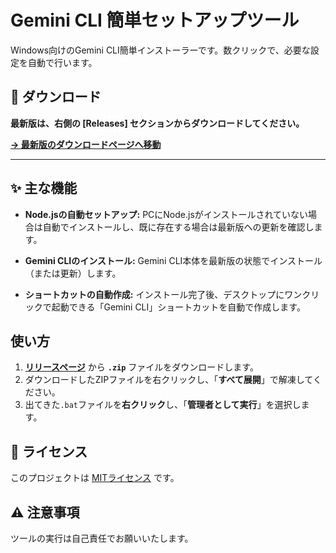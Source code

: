 # Gemini CLI 簡単セットアップツール

Windows向けのGemini CLI簡単インストーラーです。数クリックで、必要な設定を自動で行います。

## 🚀 ダウンロード

**最新版は、右側の [Releases] セクションからダウンロードしてください。**

**[→ 最新版のダウンロードページへ移動](releases/)**

---

## ✨ 主な機能

-   **Node.jsの自動セットアップ:**
    PCにNode.jsがインストールされていない場合は自動でインストールし、既に存在する場合は最新版への更新を確認します。

-   **Gemini CLIのインストール:**
    Gemini CLI本体を最新版の状態でインストール（または更新）します。

-   **ショートカットの自動作成:**
    インストール完了後、デスクトップにワンクリックで起動できる「Gemini CLI」ショートカットを自動で作成します。

## 使い方

1.  **[リリースページ](releases/)** から **`.zip`** ファイルをダウンロードします。
2.  ダウンロードしたZIPファイルを右クリックし、「**すべて展開**」で解凍してください。
3.  出てきた`.bat`ファイルを**右クリック**し、「**管理者として実行**」を選択します。

## 📜 ライセンス

このプロジェクトは [MITライセンス](LICENSE) です。

## ⚠️ 注意事項

ツールの実行は自己責任でお願いいたします。
